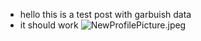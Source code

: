 * hello this is a test post with garbuish data 
* it should work
![NewProfilePicture.jpeg](/Content/posts/2025-07-17-blogpost-update/assets/NewProfilePicture.jpeg)
